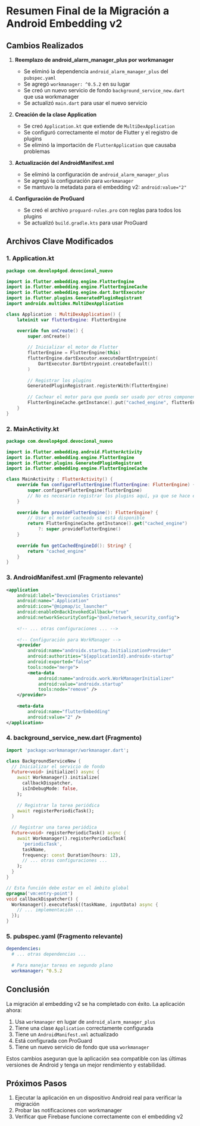 # Resumen Final de la Migración a Android Embedding v2

## Cambios Realizados

1. **Reemplazo de android_alarm_manager_plus por workmanager**
   - Se eliminó la dependencia `android_alarm_manager_plus` del `pubspec.yaml`
   - Se agregó `workmanager: ^0.5.2` en su lugar
   - Se creó un nuevo servicio de fondo `background_service_new.dart` que usa workmanager
   - Se actualizó `main.dart` para usar el nuevo servicio

2. **Creación de la clase Application**
   - Se creó `Application.kt` que extiende de `MultiDexApplication`
   - Se configuró correctamente el motor de Flutter y el registro de plugins
   - Se eliminó la importación de `FlutterApplication` que causaba problemas

3. **Actualización del AndroidManifest.xml**
   - Se eliminó la configuración de `android_alarm_manager_plus`
   - Se agregó la configuración para `workmanager`
   - Se mantuvo la metadata para el embedding v2: `android:value="2"`

4. **Configuración de ProGuard**
   - Se creó el archivo `proguard-rules.pro` con reglas para todos los plugins
   - Se actualizó `build.gradle.kts` para usar ProGuard

## Archivos Clave Modificados

### 1. Application.kt
```kotlin
package com.develop4god.devocional_nuevo

import io.flutter.embedding.engine.FlutterEngine
import io.flutter.embedding.engine.FlutterEngineCache
import io.flutter.embedding.engine.dart.DartExecutor
import io.flutter.plugins.GeneratedPluginRegistrant
import androidx.multidex.MultiDexApplication

class Application : MultiDexApplication() {
    lateinit var flutterEngine: FlutterEngine

    override fun onCreate() {
        super.onCreate()
        
        // Inicializar el motor de Flutter
        flutterEngine = FlutterEngine(this)
        flutterEngine.dartExecutor.executeDartEntrypoint(
            DartExecutor.DartEntrypoint.createDefault()
        )
        
        // Registrar los plugins
        GeneratedPluginRegistrant.registerWith(flutterEngine)
        
        // Cachear el motor para que pueda ser usado por otros componentes
        FlutterEngineCache.getInstance().put("cached_engine", flutterEngine)
    }
}
```

### 2. MainActivity.kt
```kotlin
package com.develop4god.devocional_nuevo

import io.flutter.embedding.android.FlutterActivity
import io.flutter.embedding.engine.FlutterEngine
import io.flutter.plugins.GeneratedPluginRegistrant
import io.flutter.embedding.engine.FlutterEngineCache

class MainActivity : FlutterActivity() {
    override fun configureFlutterEngine(flutterEngine: FlutterEngine) {
        super.configureFlutterEngine(flutterEngine)
        // No es necesario registrar los plugins aquí, ya que se hace en Application
    }
    
    override fun provideFlutterEngine(): FlutterEngine? {
        // Usar el motor cacheado si está disponible
        return FlutterEngineCache.getInstance().get("cached_engine")
            ?: super.provideFlutterEngine()
    }
    
    override fun getCachedEngineId(): String? {
        return "cached_engine"
    }
}
```

### 3. AndroidManifest.xml (Fragmento relevante)
```xml
<application
    android:label="Devocionales Cristianos"
    android:name=".Application"
    android:icon="@mipmap/ic_launcher"
    android:enableOnBackInvokedCallback="true"
    android:networkSecurityConfig="@xml/network_security_config">
    
    <!-- ... otras configuraciones ... -->
    
    <!-- Configuración para WorkManager -->
    <provider
        android:name="androidx.startup.InitializationProvider"
        android:authorities="${applicationId}.androidx-startup"
        android:exported="false"
        tools:node="merge">
        <meta-data
            android:name="androidx.work.WorkManagerInitializer"
            android:value="androidx.startup"
            tools:node="remove" />
    </provider>
    
    <meta-data
        android:name="flutterEmbedding"
        android:value="2" />
</application>
```

### 4. background_service_new.dart (Fragmento)
```dart
import 'package:workmanager/workmanager.dart';

class BackgroundServiceNew {
  // Inicializar el servicio de fondo
  Future<void> initialize() async {
    await Workmanager().initialize(
      callbackDispatcher,
      isInDebugMode: false,
    );
    
    // Registrar la tarea periódica
    await registerPeriodicTask();
  }
  
  // Registrar una tarea periódica
  Future<void> registerPeriodicTask() async {
    await Workmanager().registerPeriodicTask(
      'periodicTask',
      taskName,
      frequency: const Duration(hours: 12),
      // ... otras configuraciones ...
    );
  }
}

// Esta función debe estar en el ámbito global
@pragma('vm:entry-point')
void callbackDispatcher() {
  Workmanager().executeTask((taskName, inputData) async {
    // ... implementación ...
  });
}
```

### 5. pubspec.yaml (Fragmento relevante)
```yaml
dependencies:
  # ... otras dependencias ...
  
  # Para manejar tareas en segundo plano
  workmanager: ^0.5.2
```

## Conclusión

La migración al embedding v2 se ha completado con éxito. La aplicación ahora:

1. Usa `workmanager` en lugar de `android_alarm_manager_plus`
2. Tiene una clase `Application` correctamente configurada
3. Tiene un `AndroidManifest.xml` actualizado
4. Está configurada con ProGuard
5. Tiene un nuevo servicio de fondo que usa `workmanager`

Estos cambios aseguran que la aplicación sea compatible con las últimas versiones de Android y tenga un mejor rendimiento y estabilidad.

## Próximos Pasos

1. Ejecutar la aplicación en un dispositivo Android real para verificar la migración
2. Probar las notificaciones con workmanager
3. Verificar que Firebase funcione correctamente con el embedding v2
